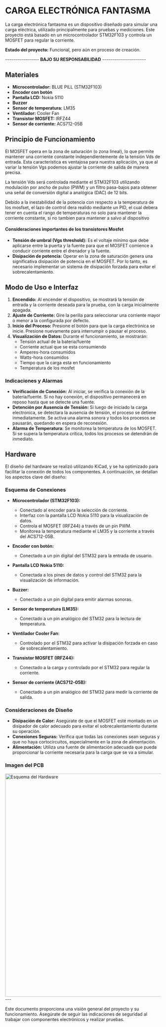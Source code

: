 # CARGA ELECTRÓNICA FANTASMA

La carga electrónica fantasma es un dispositivo diseñado para simular una carga eléctrica, utilizado principalmente para pruebas y mediciones. Este proyecto está basado en un microcontrolador STM32F103 y controla un MOSFET para regular la corriente.

**Estado del proyecto:** Funcional, pero aún en proceso de creación.

----------------- **BAJO SU RESPONSABILIDAD** ----------------------

## Materiales

- **Microcontrolador:** BLUE PILL (STM32F103)
- **Encoder con botón**
- **Pantalla LCD:** Nokia 5110
- **Buzzer**
- **Sensor de temperatura:** LM35
- **Ventilador:** Cooler Fan
- **Transistor MOSFET:** IRFZ44
- **Sensor de corriente:** ACS712-05B

## Principio de Funcionamiento

El MOSFET opera en la zona de saturación (o zona lineal), lo que permite mantener una corriente constante independientemente de la tensión Vds de entrada. Esta característica es ventajosa para nuestra aplicación, ya que al variar la tensión Vgs podemos ajustar la corriente de salida de manera precisa.

La tensión Vds será controlada mediante el STM32F103 utilizando modulación por ancho de pulso (PWM) y un filtro pasa-bajos para obtener una señal de conversión digital a analógica (DAC) de 12 bits.

Debido a la inestabilidad de la potencia con respecto a la temperatura de los mosfset, el lazo de control dera realido mediante un PID, el cual debera tener en cuenta el rango de temperaturas no solo para mantener la corriente constante, si no tambien para mantener a salvo al dispositivo

#### Consideraciones importantes de los transistores Mosfet

- **Tensión de umbral (Vgs threshold):** Es el voltaje mínimo que debe aplicarse entre la puerta y la fuente para que el MOSFET comience a conducir corriente entre el drenador y la fuente.
- **Disipación de potencia:** Operar en la zona de saturación genera una significativa disipación de potencia en el MOSFET. Por lo tanto, es necesario implementar un sistema de disipación forzada para evitar el sobrecalentamiento.

## Modo de Uso e Interfaz

1. **Encendido:** Al encender el dispositivo, se mostrará la tensión de entrada y la corriente deseada para la prueba, con la carga inicialmente apagada.
2. **Ajuste de Corriente:** Gire la perilla para seleccionar una corriente mayor o menor a la configurada por defecto.
3. **Inicio del Proceso:** Presione el botón para que la carga electrónica se inicie. Presione nuevamente para interrumpir o pausar el proceso.
4. **Visualización de Datos:** Durante el funcionamiento, se mostrarán:
   - Tensión actual de la bateria/fuente
   - Corriente actual que se esta consumiendo
   - Amperes-hora consumidos
   - Watts-hora consumidos
   - Tiempo que la carga esta en funcionamiento
   - Temperatura de los mosfet

### Indicaciones y Alarmas

- **Verificación de Conexión:** Al iniciar, se verifica la conexión de la batería/fuente. Si no hay conexión, el dispositivo permanecerá en reposo hasta que se detecte una fuente.
- **Detención por Ausencia de Tensión:** Si luego de iniciado la carga electronica, se detectara la ausencia de tensión, el proceso se detiene inmediatamente. Se activa una alarma sonora y todos los procesos se pausarán, quedando en espera de reconexión.
- **Alarma de Temperatura:** Se monitorea la temperatura de los MOSFET. Si se supera la temperatura crítica, todos los procesos se detendrán de inmediato.

## Hardware

El diseño del hardware se realizó utilizando KiCad, y se ha optimizado para facilitar la conexión de todos los componentes. A continuación, se detallan los aspectos clave del diseño:

### Esquema de Conexiones

- **Microcontrolador (STM32F103):** 
  - Conectado al encoder para la selección de corriente.
  - Interfaz con la pantalla LCD Nokia 5110 para la visualización de datos.
  - Controla el MOSFET (IRFZ44) a través de un pin PWM.
  - Monitorea la temperatura mediante el LM35 y la corriente a través del ACS712-05B.

- **Encoder con botón:**
  - Conectado a un pin digital del STM32 para la entrada de usuario.

- **Pantalla LCD Nokia 5110:**
  - Conectada a los pines de datos y control del STM32 para la visualización de información.

- **Buzzer:**
  - Conectado a un pin digital para emitir alarmas sonoras.

- **Sensor de temperatura (LM35):**
  - Conectado a un pin analógico del STM32 para la lectura de temperatura.

- **Ventilador Cooler Fan:**
  - Controlado por el STM32 para activar la disipación forzada en caso de sobrecalentamiento.

- **Transistor MOSFET (IRFZ44):**
  - Conectado a la carga y controlado por el STM32 para regular la corriente.

- **Sensor de corriente (ACS712-05B):**
  - Conectado a un pin analógico del STM32 para medir la corriente de salida.

### Consideraciones de Diseño

- **Disipación de Calor:** Asegúrate de que el MOSFET esté montado en un disipador de calor adecuado para evitar el sobrecalentamiento durante su operación.
- **Conexiones Seguras:** Verifica que todas las conexiones sean seguras y que no haya cortocircuitos, especialmente en la zona de alimentación.
- **Alimentación:** Utiliza una fuente de alimentación adecuada que pueda proporcionar la corriente necesaria para la carga que se va a simular.

### Imagen del PCB

<img align="center" src="https://i.ibb.co/pQYX3jh/Sin-nombre-resized.png" alt="Esquema del Hardware" width="720">
---

Este documento proporciona una visión general del proyecto y su funcionamiento. Asegúrate de seguir las indicaciones de seguridad al trabajar con componentes electrónicos y realizar pruebas.